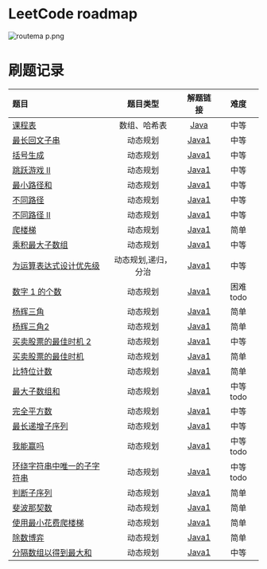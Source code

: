 # LeetCode roadmap

![routema
p.png](routemap.png)

# 刷题记录

| 题目                                                                                                                                                  |    题目类型    |                                                   解题链接                                                   |    难度     |
|:----------------------------------------------------------------------------------------------------------------------------------------------------|:----------:|:--------------------------------------------------------------------------------------------------------:|:---------:|
| [课程表](https://leetcode.cn/problems/course-schedule/description/?envType=problem-list-v2&envId=2cktkvj)                                              |   数组、哈希表   |           [Java](https://github.com/xiamo0/leetcodejava/blob/main/src/CourseSchedule_207.java)           |    中等     |
| [最长回文子串](https://leetcode.cn/problems/longest-palindromic-substring/description/?envType=problem-list-v2&envId=dynamic-programming)                 |    动态规划    |    [Java1](https://github.com/xiamo0/leetcodejava/blob/main/src/dp/LongestPalindromicSubstring.java)     |    中等     |
| [括号生成](https://leetcode.cn/problems/generate-parentheses/description/?envType=problem-list-v2&envId=dynamic-programming)                            |    动态规划    |        [Java1](https://github.com/xiamo0/leetcodejava/blob/main/src/dp/GenerateParentheses.java)         |    中等     |
| [跳跃游戏 II](https://leetcode.cn/problems/jump-game-ii/description/?envType=problem-list-v2&envId=dynamic-programming)                                 |    动态规划    |             [Java1](https://github.com/xiamo0/leetcodejava/blob/main/src/dp/JumpGameii.java)             |    中等     |
| [最小路径和](https://leetcode.cn/problems/minimum-path-sum/description/?envType=problem-list-v2&envId=dynamic-programming)                               |    动态规划    |           [Java1](https://github.com/xiamo0/leetcodejava/blob/main/src/dp/MinimumPathSum.java)           |    中等     |
| [不同路径](https://leetcode.cn/problems/unique-paths/description/?envType=problem-list-v2&envId=dynamic-programming)                                    |    动态规划    |            [Java1](https://github.com/xiamo0/leetcodejava/blob/main/src/dp/UniquePaths.java)             |    中等     |
| [不同路径 II](https://leetcode.cn/problems/unique-paths/description/?envType=problem-list-v2&envId=dynamic-programming)                                 |    动态规划    |           [Java1](https://github.com/xiamo0/leetcodejava/blob/main/src/dp/UniquePathsIi.java)            |    中等     |
| [爬楼梯](https://leetcode.cn/problems/climbing-stairs/description/?envType=problem-list-v2&envId=dynamic-programming)                                  |    动态规划    |           [Java1](https://github.com/xiamo0/leetcodejava/blob/main/src/dp/ClimbingStairs.java)           |    简单     |
| [乘积最大子数组](https://leetcode.cn/problems/maximum-product-subarray/description/)                                                                       |    动态规划    |       [Java1](https://github.com/xiamo0/leetcodejava/blob/main/src/dp/MaximumProductSubarray.java)       |    中等     |
| [为运算表达式设计优先级](https://leetcode.cn/problems/different-ways-to-add-parentheses/description/?envType=problem-list-v2&envId=dynamic-programming)        | 动态规划,递归，分治 |   [Java1](https://github.com/xiamo0/leetcodejava/blob/main/src/dp/DifferentWaysToAddParentheses.java)    |    中等     |
| [数字 1 的个数](https://leetcode.cn/problems/number-of-digit-one/description/?envType=problem-list-v2&envId=dynamic-programming)                         |    动态规划    |          [Java1](https://github.com/xiamo0/leetcodejava/blob/main/src/dp/NumberOfDigitOne.java)          |  困难 todo  |
| [杨辉三角](https://leetcode.cn/problems/pascals-triangle/description/?envType=problem-list-v2&envId=dynamic-programming)                                |    动态规划    |          [Java1](https://github.com/xiamo0/leetcodejava/blob/main/src/dp/PascalsTriangle.java)           |    简单     |
| [杨辉三角2](https://leetcode.cn/problems/pascals-triangle-ii/description/?envType=problem-list-v2&envId=dynamic-programming)                            |    动态规划    |          [Java1](https://github.com/xiamo0/leetcodejava/blob/main/src/dp/PascalsTriangle2.java)          |    简单     |
| [买卖股票的最佳时机 2](https://leetcode.cn/problems/best-time-to-buy-and-sell-stock-ii/description/?envType=problem-list-v2&envId=dynamic-programming)       |    动态规划    |     [Java1](https://github.com/xiamo0/leetcodejava/blob/main/src/dM/BestTimeToBuyAndSellStock2.java)     |    中等     |
| [买卖股票的最佳时机](https://leetcode.cn/problems/best-time-to-buy-and-sell-stock/description/?envType=problem-list-v2&envId=dynamic-programming)            |    动态规划    |     [Java1](https://github.com/xiamo0/leetcodejava/blob/main/src/dp/BestTimeToBuyAndSellStock.java)      |    简单     |
| [比特位计数](https://leetcode.cn/problems/counting-bits/description/?envType=problem-list-v2&envId=dynamic-programming)                                  |    动态规划    |            [Java1](https://github.com/xiamo0/leetcodejava/blob/main/src/dp/CountingBits.java)            |    简单     |
| [最大子数组和](https://leetcode.cn/problems/maximum-subarray/description/?envType=problem-list-v2&envId=dynamic-programming)                              |    动态规划    |          [Java1](https://github.com/xiamo0/leetcodejava/blob/main/src/dp/MaximumSubarray.java)           | 中等   todo |
| [完全平方数](https://leetcode.cn/problems/perfect-squares/description/?envType=problem-list-v2&envId=dynamic-programming)                                |    动态规划    |           [Java1](https://github.com/xiamo0/leetcodejava/blob/main/src/dp/PerfectSquares.java)           |    中等     |
| [最长递增子序列](https://leetcode.cn/problems/longest-increasing-subsequence/description/?envType=problem-list-v2&envId=dynamic-programming)               |    动态规划    |    [Java1](https://github.com/xiamo0/leetcodejava/blob/main/src/dp/LongestIncreasingSubsequence.java)    |    中等     |
| [我能赢吗](https://leetcode.cn/problems/can-i-win/description/?envType=problem-list-v2&envId=dynamic-programming)                                       |    动态规划    |              [Java1](https://github.com/xiamo0/leetcodejava/blob/main/src/dp/CanIWin.java)               | 中等   todo |
| [环绕字符串中唯一的子字符串](https://leetcode.cn/problems/unique-substrings-in-wraparound-string/description/?envType=problem-list-v2&envId=dynamic-programming) |    动态规划    | [Java1](https://github.com/xiamo0/leetcodejava/blob/main/src/dp/UniqueSubstringsInWraparoundString.java) | 中等   todo |
| [判断子序列](https://leetcode.cn/problems/IsSubsequence/description/?envType=problem-list-v2&envId=dynamic-programming)                                  |    动态规划    |           [Java1](https://github.com/xiamo0/leetcodejava/blob/main/src/dp/IsSubsequence.java)            |    简单     |
| [斐波那契数](https://leetcode.cn/problems/fibonacci-number/description/?envType=problem-list-v2&envId=dynamic-programming)                               |    动态规划    |          [Java1](https://github.com/xiamo0/leetcodejava/blob/main/src/dp/FibonacciNumber.java)           |    简单     |
| [使用最小花费爬楼梯](https://leetcode.cn/problems/MinCostClimbingStairs/description/?envType=problem-list-v2&envId=dynamic-programming)                      |    动态规划    |       [Java1](https://github.com/xiamo0/leetcodejava/blob/main/src/dp/MinCostClimbingStairs.java)        |    简单     |
| [除数博弈](https://leetcode.cn/problems/DivisorGame/description/?envType=problem-list-v2&envId=dynamic-programming)                                     |    动态规划    |            [Java1](https://github.com/xiamo0/leetcodejava/blob/main/src/dp/DivisorGame.java)             |    简单     |
| [分隔数组以得到最大和](https://leetcode.cn/problems/partition-array-for-maximum-sum/description/?envType=problem-list-v2&envId=dynamic-programming)                                     |    动态规划    |    [Java1](https://github.com/xiamo0/leetcodejava/blob/main/src/dp/PartitionArrayForMaximumSum.java)     |    中等     |


